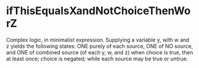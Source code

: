 # ifThisEqualsXandNotChoiceThenWorZ
Complex logic, in minimalist expression.  Supplying a variable y, with w and z yields the following states: ONE purely of each source, ONE of NO source, and ONE of combined source (of each y, w, and z) when choice is true, then at least once; choice is negated; while each source may be true or untrue.
